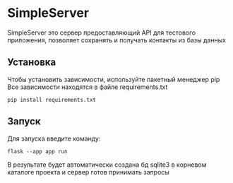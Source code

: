 # SimpleServer

SimpleServer это сервер предоставляющий API для тестового приложения, позволяет сохранять и получать контакты из базы данных

## Установка

Чтобы установить зависимости, используйте пакетный менеджер pip
Все зависимости находятся в файле requirements.txt

``` 
pip install requirements.txt
```

## Запуск

Для запуска введите команду:
```
flask --app app run
```

В результате будет автоматически создана бд sqlite3 в корневом каталоге проекта и сервер готов принимать запросы

